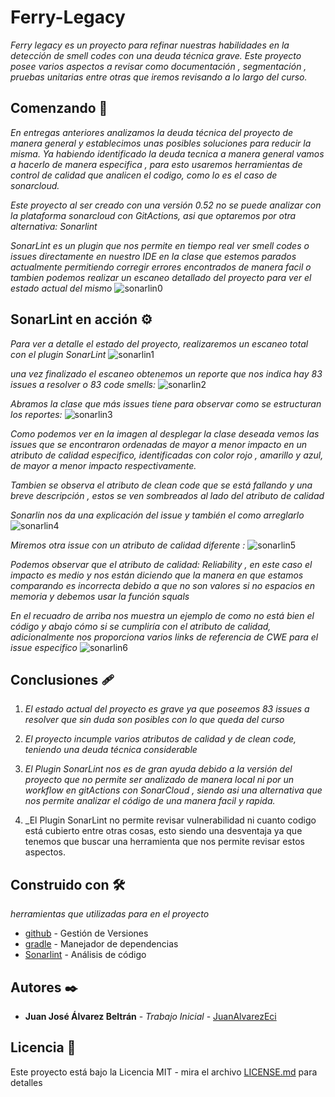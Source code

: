 # Ferry-Legacy

_Ferry legacy es un proyecto para refinar nuestras habilidades en la detección de smell codes con una deuda técnica grave. Este proyecto posee varios aspectos a revisar como documentación , segmentación , pruebas unitarias entre otras que iremos revisando a lo largo del curso._

## Comenzando 🚀
_En entregas anteriores analizamos la deuda técnica del proyecto de manera general y establecimos unas posibles soluciones para reducir la misma. Ya habiendo identificado la deuda tecnica a manera general vamos a hacerlo de manera especifica , para esto usaremos herramientas de control de calidad que analicen el codigo, como lo es el caso de sonarcloud._

_Este proyecto al ser creado con una versión 0.52 no se puede analizar con la plataforma sonarcloud con GitActions, asi que optaremos por otra alternativa: Sonarlint_ 

_SonarLint es un plugin que nos permite en tiempo real ver smell codes o issues directamente en nuestro IDE en la clase que estemos parados actualmente permitiendo corregir errores encontrados de manera facil o tambien podemos realizar un escaneo detallado del proyecto para ver el estado actual del mismo_
![sonarlin0](java/src/main/resources/sonarlin0.png)

## SonarLint en acción ⚙️

_Para ver a detalle el estado del proyecto, realizaremos un escaneo total con el plugin SonarLint_
![sonarlin1](java/src/main/resources/sonarlin2.png)

_una vez finalizado el escaneo obtenemos un reporte que nos indica hay 83 issues a resolver o 83 code smells:_
![sonarlin2](java/src/main/resources/sonarlin3.png)

_Abramos la clase que más issues tiene para observar como se estructuran los reportes:_
![sonarlin3](java/src/main/resources/sonarlin1.png)

_Como podemos ver en la imagen al desplegar la clase deseada vemos las issues que se encontraron ordenadas de mayor a menor impacto en un atributo de calidad especifico, identificadas con color rojo , amarillo y azul, de mayor a menor impacto respectivamente._

_Tambien se observa el atributo de clean code que se está fallando y una breve descripción , estos se ven sombreados al lado del atributo de calidad_

_Sonarlin nos da una explicación del issue y también el como arreglarlo_
![sonarlin4](java/src/main/resources/sonarlin4.png)

_Miremos otra issue con un atributo de calidad diferente :_
![sonarlin5](java/src/main/resources/sonarlin5.png)

_Podemos observar que el atributo de calidad: Reliability , en este caso el impacto es medio y nos están diciendo que la manera en que estamos comparando es incorrecta debido a que no son valores si no espacios en memoria y debemos usar la función squals_

_En el recuadro de arriba nos muestra un ejemplo de como no está bien el código y abajo cómo si se cumpliría con el atributo de calidad, adicionalmente nos proporciona varios links de referencia de CWE para el issue especifico_
![sonarlin6](java/src/main/resources/sonarlin6.png)

## Conclusiones 🩹
  1. _El estado actual del proyecto es grave ya que poseemos 83 issues a resolver que sin duda son posibles con lo que queda del curso_
  
  2. _El proyecto incumple varios atributos de calidad y de clean code, teniendo una deuda técnica considerable_
  
  3. _El Plugin SonarLint nos es de gran ayuda debido a la versión del proyecto que no permite ser analizado de manera local ni por un workflow en gitActions con SonarCloud , siendo asi  una alternativa que nos permite analizar el código de una manera facil y rapida._
  4. _El Plugin SonarLint no permite revisar vulnerabilidad ni cuanto codigo está cubierto entre otras cosas, esto siendo una desventaja ya que tenemos que buscar una herramienta que nos permite revisar estos aspectos.
## Construido con 🛠️

_herramientas que utilizadas para en el proyecto_

* [github](https://github.com/) - Gestión de Versiones
* [gradle](https://gradle.org/) - Manejador de dependencias
* [Sonarlint](https://www.sonarsource.com/products/sonarlint/) - Análisis de código

## Autores ✒️

* **Juan José Álvarez Beltrán** - *Trabajo Inicial* - [JuanAlvarezEci](https://github.com/juanalvarezeci)


## Licencia 📄

Este proyecto está bajo la Licencia MIT  - mira el archivo [LICENSE.md](LICENSE.md) para detalles
